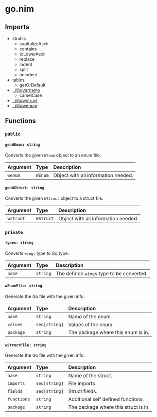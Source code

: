 # go.nim

## Imports

-   strutils
    -   capitalizeAscii
    -   contains
    -   toLowerAscii
    -   replace
    -   indent
    -   split
    -   unindent
-   tables
    -   getOrDefault
-   [../lib/varname](../lib/varname)
    -   camelCase
-   [../lib/wstruct](../lib/wstruct)
-   [../lib/wenum](../lib/wenum)

## Functions

### `public`

#### `genWEnum: string`

Converts the given `WEnum` object to an enum file.

| Argument | Type    | Description                         |
| :------- | :------ | :---------------------------------- |
| `wenum`  | `WEnum` | Object with all information needed. |

#### `genWStruct: string`

Converts the given `WStruct` object to a struct file.

| Argument  | Type      | Description                         |
| :-------- | :-------- | :---------------------------------- |
| `wstruct` | `WStruct` | Object with all information needed. |

### `private`

#### `types: string`

Converts `wings` type to Go type.

| Argument | Type     | Description                               |
| :------- | :------- | :---------------------------------------- |
| `name`   | `string` | The defined `wings` type to be converted. |

#### `wEnumFile: string`

Generate the Go file with the given info.

| Argument  | Type          | Description                        |
| :-------- | :------------ | :--------------------------------- |
| `name`    | `string`      | Name of the enum.                  |
| `values`  | `seq[string]` | Values of the enum.                |
| `package` | `string`      | The package where this enum is in. |

#### `wStructFile: string`

Generate the Go file with the given info.

| Argument    | Type          | Description                          |
| :---------- | :------------ | :----------------------------------- |
| `name`      | `string`      | Name of the struct.                  |
| `imports`   | `seq[string]` | File imports                         |
| `fields`    | `seq[string]` | Struct fields.                       |
| `functions` | `string`      | Additional self defined functions.   |
| `package`   | `string`      | The package where this struct is in. |
